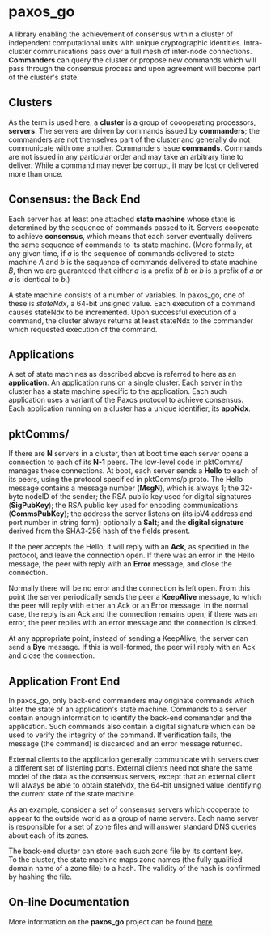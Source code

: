 # paxos_go

A library enabling the achievement of consensus within a cluster of 
independent computational units with unique cryptographic 
identities.  Intra-cluster communications pass over a full mesh of inter-node
connections.  **Commanders** can query the cluster or propose new commands 
which 
will pass through the consensus process and upon agreement will become part
of the cluster's state.

## Clusters

As the term is used here, a **cluster** is a group of coooperating processors,
**servers**.  The servers are driven by commands issued by **commanders**; the
commanders are not themselves part of the cluster and generally do not 
communicate
with one another.  Commanders issue **commands**.  Commands are not issued in 
any particular order and may take an arbitrary time to deliver.  While a 
command may never be corrupt, it may be lost or delivered more than once.

## Consensus: the Back End

Each server has at least one attached **state machine** whose state is 
determined by 
the sequence of commands passed to it.  Servers cooperate to achieve 
**consensus**, which means that each server eventually delivers the same
sequence of commands to its state machine.  (More formally, at any given
time, if *a* is the sequence of commands delivered to state machine *A*
and *b* is the sequence of commands delivered to state machine *B*, then
we are guaranteed that either *a* is a prefix of *b* or *b* is a prefix of
*a* or *a* is identical to *b*.)

A state machine consists of a number of variables.  In paxos_go, one of 
these is *stateNdx*, a 64-bit unsigned value.  Each execution of a command
causes stateNdx to be incremented.  Upon successful execution of a command,
the cluster always returns at least stateNdx to the commander which requested
execution of the command.

## Applications

A set of state machines as described above is referred to here as an
**application**. An application runs on a single cluster.  Each server in
the cluster has a state machine specific to the application.  Each such
application uses a variant of the Paxos protocol to achieve consensus.  
Each application running on a cluster has a unique identifier, its **appNdx**.

## pktComms/

If there are **N** servers in a cluster, then at boot time each server
opens a connection to each of its **N-1** peers.  The low-level code in
pktComms/ manages these connections.  At boot, each server sends a **Hello**
to each of its peers, using the protocol specified in pktComms/p.proto.
The Hello message contains a message number (**MsgN**), which is always 1;
the 32-byte nodeID of the sender; the RSA public
key used for digital signatures (**SigPubKey**); the RSA public key used
for encoding communications (**CommsPubKey**); the address the server 
listens on (its ipV4 address and port number in string form); optionally
a **Salt**; and the **digital signature** derived from the SHA3-256 hash 
of the fields present. 

If the peer accepts the Hello, it will reply with an **Ack**, as specified
in the protocol, and leave the connection open.  If there was an error in 
the Hello message, the peer with reply with an **Error** message, and close
the connection.

Normally there will be no error and the connection is left open.  From
this point the server periodically sends the peer a **KeepAlive** message,
to which the peer will reply with either an Ack or an Error message.  In
the normal case, the reply is an Ack and the connection remains open; if
there was an error, the peer replies with an error message and the connection
is closed.

At any appropriate point, instead of sending a KeepAlive, the server can
send a **Bye** message.  If this is well-formed, the peer will reply with
an Ack and close the connection.

## Application Front End

In paxos_go, only back-end commanders may originate commands which alter the
state of an application's state machine.  Commands to a server contain
enough information to identify the back-end commander and the application.
Such commands also contain a digital signature which can be used to verify 
the integrity
of the command.  If verification fails, the message (the command) is 
discarded and an error message returned.

External clients to the application generally communicate with servers 
over a different set of listening ports.  External clients need not share
the same model of the data as the consensus servers, except that an 
external client will always be able to obtain stateNdx, the 64-bit unsigned 
value identifying the current state of the state machine.

As an example, consider a set of consensus servers which cooperate to appear 
to the
outside world as a group of name servers.  Each name server is responsible
for a set of zone files and will answer standard DNS queries about each of
its zones.  

The back-end cluster can store each such zone file by its content key.  
To the cluster, the state machine maps zone names (the fully qualified
domain name of a zone file) to a hash.  The validity of the hash is 
confirmed by hashing the file.   

## On-line Documentation

More information on the **paxos_go** project can be found [here](https://jddixon.github.io/paxos_go)
